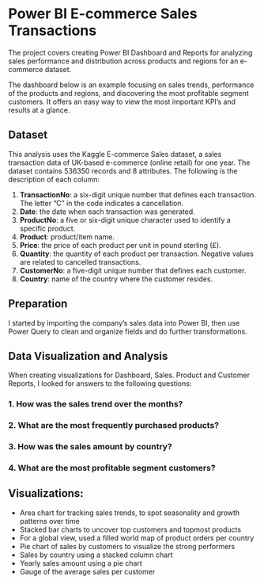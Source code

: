 # Power BI E-commerce Sales Transactions 
The project covers creating Power BI Dashboard and Reports for analyzing sales performance and distribution across products and regions for an e-commerce dataset. 

The dashboard below is an example focusing on sales trends, performance of the products and regions,  and discovering the most profitable segment customers. It offers an easy way to view the most important KPI’s and results at a glance.

## Dataset
This analysis uses the Kaggle E-commerce Sales dataset, a sales transaction data of UK-based e-commerce (online retail) for one year. The dataset contains 536350 records and 8 attributes. The following is the description of each column:

1.	**TransactionNo**: a six-digit unique number that defines each transaction. The letter “C” in the code indicates a cancellation.
2.	**Date**: the date when each transaction was generated.
3.	**ProductNo**: a five or six-digit unique character used to identify a specific product.
4.	**Product**: product/item name.
5.	**Price**: the price of each product per unit in pound sterling (£).
6.	**Quantity**: the quantity of each product per transaction. Negative values are related to cancelled transactions.
7.	**CustomerNo**: a five-digit unique number that defines each customer.
8.	**Country**: name of the country where the customer resides.

## Preparation
I started by importing the company’s sales data into Power BI, then use Power Query to clean and organize fields and do further transformations.

## Data Visualization and Analysis
When creating visualizations for Dashboard, Sales. Product and Customer Reports, I looked for answers to the following questions:

### 1. How was the sales trend over the months?
### 2. What are the most frequently purchased products?
### 3. How was the sales amount by country?
### 4. What are the most profitable segment customers?

## Visualizations:
-	Area chart for tracking sales trends, to spot seasonality and growth patterns over time
-	Stacked bar charts to uncover top customers and topmost products
-	For a global view, used a filled world map of product orders per country
-	Pie chart of sales by customers to visualize the strong performers
-	Sales by country  using a stacked column chart
-	Yearly sales amount using a pie chart
-	Gauge of the average sales per customer
